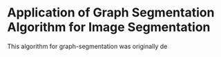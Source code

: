# Application of Graph Segmentation Algorithm for Image Segmentation

This algorithm for graph-segmentation was originally de